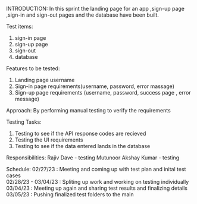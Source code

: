 INTRODUCTION:
In this sprint the landing page for an app ,sign-up page ,sign-in and sign-out pages and the database have been built.

Test items:
1. sign-in page
2. sign-up page
3. sign-out
4. database

Features to be tested:
1. Landing page username
2. Sign-in page requirements(username, password, error massage)
3. Sign-up page requirements (username, password, success page , error message)

Approach:
By performing manual testing to verify the requirements

Testing Tasks: 
1. Testing to see if the API response codes are recieved
2. Testing the UI requirements
3. Testing to see if the data entered lands in the database

Responsibilities:
Rajiv Dave - testing
Mutunoor Akshay Kumar - testing

Schedule:
02/27/23 : Meeting and coming up with test plan and inital test cases  
02/28/23 - 03/04/23 : Spliting up work and working on testing individually
03/04/23 : Meeting up again and sharing test results and finalizing details
03/05/23 : Pushing finalized test folders to the main 


